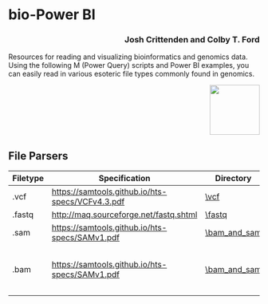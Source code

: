 # bio-Power BI

<h3 align="right">Josh Crittenden and Colby T. Ford</h3>

Resources for reading and visualizing bioinformatics and genomics data. Using the following M (Power Query) scripts and Power BI examples, you can easily read in various esoteric file types commonly found in genomics.

<p align="right"><img src="https://raw.githubusercontent.com/colbyford/bioPowerBI/master/img/icon.png" width="100px"></p>

## File Parsers

| Filetype 	| Specification                                    	| Directory    	                | Notes                               |
|----------	|--------------------------------------------------	|-------------------------------|-------------------------------------|
| .vcf     	| https://samtools.github.io/hts-specs/VCFv4.3.pdf 	| [\vcf](vcf)         	        |                                     |
| .fastq   	| http://maq.sourceforge.net/fastq.shtml           	| [\fastq](fastq)       	      |                                     |
| .sam     	| https://samtools.github.io/hts-specs/SAMv1.pdf   	| [\bam_and_sam](bam_and_sam) 	|                                     |
| .bam     	| https://samtools.github.io/hts-specs/SAMv1.pdf   	| [\bam_and_sam](bam_and_sam) 	| Requires the `Rsamtools` R package  |

